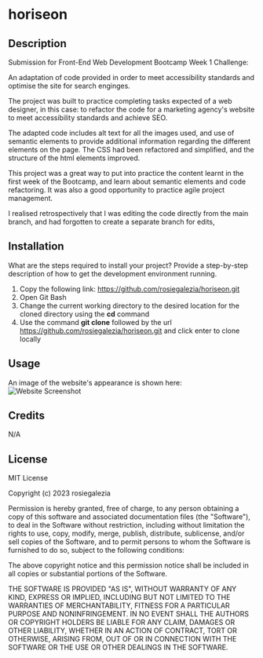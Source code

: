 # horiseon

## Description

Submission for Front-End Web Development Bootcamp Week 1 Challenge:

An adaptation of code provided in order to meet accessibility standards and optimise the site for search enginges.

The project was built to practice completing tasks expected of a web designer, in this case: to refactor the code for a marketing agency's website to meet accessibility standards and achieve SEO.

The adapted code includes alt text for all the images used, and use of semantic elements to provide additional information regarding the different elements on the page. The CSS had been refactored and simplified, and the structure of the html elements improved.

This project was a great way to put into practice the content learnt in the first week of the Bootcamp, and learn about semantic elements and code refactoring. It was also a good opportunity to practice agile project management.

I realised retrospectively that I was editing the code directly from the main branch, and had forgotten to create a separate branch for edits, 

## Installation

What are the steps required to install your project? Provide a step-by-step description of how to get the development environment running.

1. Copy the following link:
https://github.com/rosiegalezia/horiseon.git
2. Open Git Bash
3. Change the current working directory to the desired location for the cloned directory using the **cd** command
4. Use the command **git clone** followed by the url https://github.com/rosiegalezia/horiseon.git and click enter to clone locally

## Usage

An image of the website's appearance is shown here:
![Website Screenshot](./assets/images/Site-screenshot.png)

## Credits

N/A

## License

MIT License

Copyright (c) 2023 rosiegalezia

Permission is hereby granted, free of charge, to any person obtaining a copy of this software and associated documentation files (the "Software"), to deal in the Software without restriction, including without limitation the rights to use, copy, modify, merge, publish, distribute, sublicense, and/or sell copies of the Software, and to permit persons to whom the Software is furnished to do so, subject to the following conditions:

The above copyright notice and this permission notice shall be included in all copies or substantial portions of the Software.

THE SOFTWARE IS PROVIDED "AS IS", WITHOUT WARRANTY OF ANY KIND, EXPRESS OR IMPLIED, INCLUDING BUT NOT LIMITED TO THE WARRANTIES OF MERCHANTABILITY, FITNESS FOR A PARTICULAR PURPOSE AND NONINFRINGEMENT. IN NO EVENT SHALL THE AUTHORS OR COPYRIGHT HOLDERS BE LIABLE FOR ANY CLAIM, DAMAGES OR OTHER LIABILITY, WHETHER IN AN ACTION OF CONTRACT, TORT OR OTHERWISE, ARISING FROM, OUT OF OR IN CONNECTION WITH THE SOFTWARE OR THE USE OR OTHER DEALINGS IN THE SOFTWARE.

